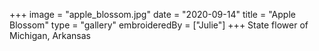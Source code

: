 +++
image = "apple_blossom.jpg"
date = "2020-09-14"
title = "Apple Blossom"
type = "gallery"
embroideredBy = ["Julie"]
+++
State flower of Michigan, Arkansas
